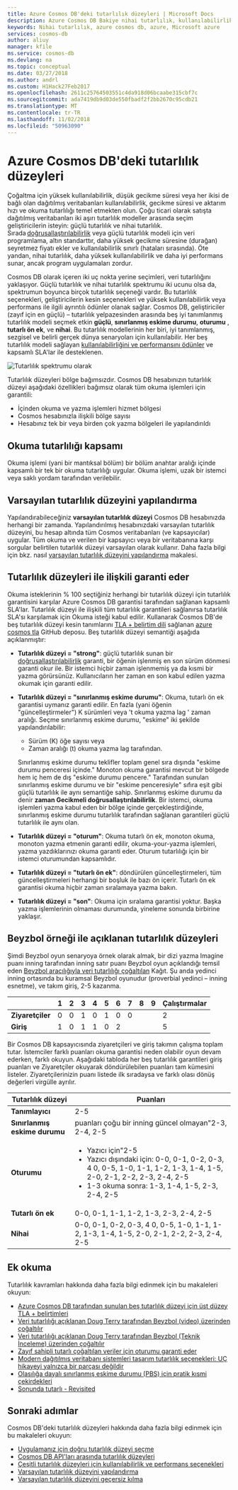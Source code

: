 ```yaml
---
title: Azure Cosmos DB'deki tutarlılık düzeyleri | Microsoft Docs
description: Azure Cosmos DB Bakiye nihai tutarlılık, kullanılabilirlik ve gecikme süresi dengelemeler yardımcı olmak üzere beş tutarlılık düzeyi vardır.
keywords: Nihai tutarlılık, azure cosmos db, azure, Microsoft azure
services: cosmos-db
author: aliuy
manager: kfile
ms.service: cosmos-db
ms.devlang: na
ms.topic: conceptual
ms.date: 03/27/2018
ms.author: andrl
ms.custom: H1Hack27Feb2017
ms.openlocfilehash: 2611c25764503551c4da918d06bcaabe315cbf7c
ms.sourcegitcommit: ada7419db9d03de550fbadf2f2bb2670c95cdb21
ms.translationtype: MT
ms.contentlocale: tr-TR
ms.lasthandoff: 11/02/2018
ms.locfileid: "50963090"
---
```

# <a name="consistency-levels-in-azure-cosmos-db"></a>Azure Cosmos DB'deki tutarlılık düzeyleri

Çoğaltma için yüksek kullanılabilirlik, düşük gecikme süresi veya her ikisi de bağlı olan dağıtılmış veritabanları kullanılabilirlik, gecikme süresi ve aktarım hızı ve okuma tutarlılığı temel etmekten olun. Çoğu ticari olarak satışta dağıtılmış veritabanları iki aşırı tutarlılık modeller arasında seçim geliştiricilerin isteyin: güçlü tutarlılık ve nihai tutarlılık. Sırada [doğrusallaştırılabilirlik](http://cs.brown.edu/~mph/HerlihyW90/p463-herlihy.pdf) veya güçlü tutarlılık modeli için veri programlama, altın standarttır, daha yüksek gecikme süresine (durağan) seyretmez fiyatı ekler ve kullanılabilirlik sınırlı (hataları sırasında). Öte yandan, nihai tutarlılık, daha yüksek kullanılabilirlik ve daha iyi performans sunar, ancak program uygulamaları zordur.

Cosmos DB olarak içeren iki uç nokta yerine seçimleri, veri tutarlılığını yaklaşıyor. Güçlü tutarlılık ve nihai tutarlılık spektrumu iki ucunu olsa da, spektrumun boyunca birçok tutarlılık seçeneği vardır. Bu tutarlılık seçenekleri, geliştiricilerin kesin seçenekleri ve yüksek kullanılabilirlik veya performans ile ilgili ayrıntılı ödünler olanak sağlar. Cosmos DB, geliştiriciler (zayıf için en güçlü) – tutarlılık yelpazesinden arasında beş iyi tanımlanmış tutarlılık modeli seçmek etkin **güçlü**, **sınırlanmış eskime durumu**, **oturumu** , **tutarlı ön ek**, ve **nihai**. Bu tutarlılık modellerinin her biri, iyi tanımlanmış, sezgisel ve belirli gerçek dünya senaryoları için kullanılabilir. Her beş tutarlılık modeli sağlayan [kullanılabilirliğini ve performansını ödünler](consistency-levels-tradeoffs.md) ve kapsamlı SLA'lar ile desteklenen.

![Tutarlılık spektrumu olarak](./media/consistency-levels/five-consistency-levels.png)

Tutarlılık düzeyleri bölge bağımsızdır. Cosmos DB hesabınızın tutarlılık düzeyi aşağıdaki özellikleri bağımsız olarak tüm okuma işlemleri için garantili:

- İçinden okuma ve yazma işlemleri hizmet bölgesi
- Cosmos hesabınızla ilişkili bölge sayısı
- Hesabınız tek bir veya birden çok yazma bölgeleri ile yapılandırıldı

## <a name="scope-of-the-read-consistency"></a>Okuma tutarlılığı kapsamı

Okuma işlemi (yani bir mantıksal bölüm) bir bölüm anahtar aralığı içinde kapsamlı bir tek bir okuma tutarlılığı uygular. Okuma işlemi, uzak bir istemci veya saklı yordam tarafından verilebilir.

## <a name="configuring-the-default-consistency-level"></a>Varsayılan tutarlılık düzeyini yapılandırma

Yapılandırabileceğiniz **varsayılan tutarlılık düzeyi** Cosmos DB hesabınızda herhangi bir zamanda. Yapılandırılmış hesabınızdaki varsayılan tutarlılık düzeyini, bu hesap altında tüm Cosmos veritabanları (ve kapsayıcılar) uygular. Tüm okuma ve verilen bir kapsayıcı veya bir veritabanına karşı sorgular belirtilen tutarlılık düzeyi varsayılan olarak kullanır. Daha fazla bilgi için bkz. nasıl [varsayılan tutarlılık düzeyini yapılandırma](how-to-manage-consistency.md#configure-the-default-consistency-level) makalesi.

## <a name="guarantees-associated-with-consistency-levels"></a>Tutarlılık düzeyleri ile ilişkili garanti eder

Okuma isteklerinin % 100 seçtiğiniz herhangi bir tutarlılık düzeyi için tutarlılık garantisini karşılar Azure Cosmos DB garantisi tarafından sağlanan kapsamlı SLA'lar. Tutarlılık düzeyi ile ilişkili tüm tutarlılık garantileri sağlanırsa tutarlılık SLA'sı karşılamak için Okuma isteği kabul edilir. Kullanarak Cosmos DB'de beş tutarlılık düzeyi kesin tanımlarını [TLA + belirtim dili](http://lamport.azurewebsites.net/tla/tla.html) sağlanan [azure cosmos tla](https://github.com/Azure/azure-cosmos-tla) GitHub deposu. Beş tutarlılık düzeyi semantiği aşağıda açıklanmıştır:

- **Tutarlılık düzeyi = "strong"**: güçlü tutarlılık sunan bir [doğrusallaştırılabilirlik](https://aphyr.com/posts/313-strong-consistency-models) garanti, bir öğenin işlenmiş en son sürüm dönmesi garanti okur ile. Bir istemci hiçbir zaman işlenmemiş ya da kısmi bir yazma görürsünüz. Kullanıcıların her zaman en son kabul edilen yazma okumak için garanti edilir.

- **Tutarlılık düzeyi = "sınırlanmış eskime durumu"**: Okuma, tutarlı ön ek garantisi uymanız garanti edilir. En fazla (yani öğenin "güncelleştirmeler") K sürümleri veya 't okuma yazma lag ' zaman aralığı. Seçme sınırlanmış eskime durumu, "eskime" iki şekilde yapılandırılabilir: 

  * Sürüm (K) öğe sayısı veya
  * Zaman aralığı (t) okuma yazma lag tarafından. 

  Sınırlanmış eskime durumu teklifler toplam genel sıra dışında "eskime durumu penceresi içinde." Monoton okuma garantisi mevcut bir bölgede hem iç hem de dış "eskime durumu pencere." Tarafından sunulan sınırlanmış eskime durumu ve bir "eskime penceresiyle" sıfıra eşit gibi güçlü tutarlılık ile aynı semantiğe sahip. Sınırlanmış eskime durumu da denir **zaman Gecikmeli doğrusallaştırılabilirlik**. Bir istemci, okuma işlemleri yazma kabul eden bir bölge içinde gerçekleştirdiğinde, sınırlanmış eskime durumu tutarlılık tarafından sağlanan garantileri güçlü tutarlılık ile aynı olan.

- **Tutarlılık düzeyi = "oturum"**: Okuma tutarlı ön ek, monoton okuma, monoton yazma etmenin garanti edilir, okuma-your-yazma işlemleri, yazma yazdıklarınızı okuma garanti eder. Oturum tutarlılığı için bir istemci oturumundan kapsamlıdır.

- **Tutarlılık düzeyi = "tutarlı ön ek"**: döndürülen güncelleştirmeleri, tüm güncelleştirmeleri herhangi bir boşluk ile bazı ön içerir. Tutarlı ön ek garantisi okuma hiçbir zaman sıralamaya yazma bakın.

- **Tutarlılık düzeyi = "son"**: Okuma için sıralama garantisi yoktur. Başka yazma işlemlerinin olmaması durumunda, yineleme sonunda birbirine yaklaşır.

## <a name="consistency-levels-explained-through-baseball"></a>Beyzbol örneği ile açıklanan tutarlılık düzeyleri

Şimdi Beyzbol oyun senaryoya örnek olarak almak, bir dizi yazma Imagine puanı inning tarafından inning satır puanı Beyzbol oyun açıklandığı temsil eden [Beyzbol aracılığıyla veri tutarlılığı çoğaltılan](https://www.microsoft.com/en-us/research/wp-content/uploads/2011/10/ConsistencyAndBaseballReport.pdf) Kağıt. Şu anda yedinci inning ortasında bu kuramsal Beyzbol oyunudur (proverbial yedinci – inning esnetme), ve takım giriş, 2-5 kazanma.

| | **1** | **2** | **3** | **4** | **5** | **6** | **7** | **8** | **9** | **Çalıştırmalar** |
| - | - | - | - | - | - | - | - | - | - | - |
| **Ziyaretçiler** | 0 | 0 | 1 | 0 | 1 | 0 | 0 |  |  | 2 |
| **Giriş** | 1 | 0 | 1 | 1 | 0 | 2 |  |  |  | 5 |

Bir Cosmos DB kapsayıcısında ziyaretçileri ve giriş takımın çalışma toplam tutar. İstemciler farklı puanları okuma garantisi neden olabilir oyun devam ederken, farklı okuyun. Aşağıdaki tabloda her beş tutarlılık garantileri giriş puanları ve Ziyaretçiler okuyarak döndürülebilen puanları tam kümesini listeler. Ziyaretçilerinizin puanı listede ilk sıradaysa ve farklı olası dönüş değerleri virgülle ayrılır.

| **Tutarlılık düzeyi** | **Puanları** |
| - | - |
| **Tanımlayıcı** | 2-5 |
| **Sınırlanmış eskime durumu** | puanları çoğu bir inning güncel olmayan"2-3, 2-4, 2-5 |
| **Oturumu** | <ul><li>Yazıcı için"2-5</li><li> Yazıcı dışındaki için: 0-0, 0-1, 0-2, 0-3, 4 0, 0-5, 1-0, 1-1, 1-2, 1-3, 1-4, 1-5, 2-0, 2-1, 2-2, 2-3, 2-4, 2-5</li><li>1-3 okuma sonra: 1-3, 1-4, 1-5, 2-3, 2-4, 2-5</li> |
| **Tutarlı ön ek** | 0-0, 0-1, 1-1, 1-2, 1-3, 2-3, 2-4, 2-5 |
| **Nihai** | 0-0, 0-1, 0-2, 0-3, 4 0, 0-5, 1-0, 1-1, 1-2, 1-3, 1-4, 1-5, 2-0, 2-1, 2-2, 2-3, 2-4, 2-5 |

## <a name="additional-reading"></a>Ek okuma

Tutarlılık kavramları hakkında daha fazla bilgi edinmek için bu makaleleri okuyun:

- [Azure Cosmos DB tarafından sunulan beş tutarlılık düzeyi için üst düzey TLA + belirtimleri](https://github.com/Azure/azure-cosmos-tla)
- [Veri tutarlılığı açıklanan Doug Terry tarafından Beyzbol (video) üzerinden çoğaltılır](https://www.youtube.com/watch?v=gluIh8zd26I)
- [Veri tutarlılığı açıklanan Doug Terry tarafından Beyzbol (Teknik İnceleme) üzerinden çoğaltılır](https://www.microsoft.com/en-us/research/publication/replicated-data-consistency-explained-through-baseball/?from=http%3A%2F%2Fresearch.microsoft.com%2Fpubs%2F157411%2Fconsistencyandbaseballreport.pdf)
- [Zayıf sahipli tutarlı çoğaltılan veriler için oturumu garanti eder](https://dl.acm.org/citation.cfm?id=383631)
- [Modern dağıtılmış veritabanı sistemleri tasarım tutarlılık seçenekleri: UÇ hikayeyi yalnızca bir parçası değildir](https://www.computer.org/web/csdl/index/-/csdl/mags/co/2012/02/mco2012020037-abs.html)
- [Olasılığa dayalı sınırlanmış eskime durumu (PBS) için pratik kısmi çekirdekleri](http://vldb.org/pvldb/vol5/p776_peterbailis_vldb2012.pdf)
- [Sonunda tutarlı - Revisited](https://www.allthingsdistributed.com/2008/12/eventually_consistent.html)

## <a name="next-steps"></a>Sonraki adımlar

Cosmos DB'deki tutarlılık düzeyleri hakkında daha fazla bilgi edinmek için bu makaleleri okuyun:

* [Uygulamanız için doğru tutarlılık düzeyi seçme](consistency-levels-choosing.md)
* [Cosmos DB API'ları arasında tutarlılık düzeyleri](consistency-levels-across-apis.md)
* [Çeşitli tutarlılık düzeyleri için kullanılabilirlik ve performans seçenekleri](consistency-levels-tradeoffs.md)
* [Varsayılan tutarlılık düzeyini yapılandırma](how-to-manage-consistency.md#configure-the-default-consistency-level)
* [Varsayılan tutarlılık düzeyini geçersiz kılma](how-to-manage-consistency.md#override-the-default-consistency-level)


